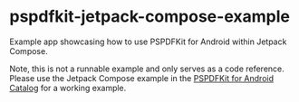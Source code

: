 # pspdfkit-jetpack-compose-example
Example app showcasing how to use PSPDFKit for Android within Jetpack Compose.

Note, this is not a runnable example and only serves as a code reference. Please use the Jetpack Compose example in the [PSPDFKit for Android Catalog](https://github.com/PSPDFKit/pspdfkit-android-catalog) for a working example.
